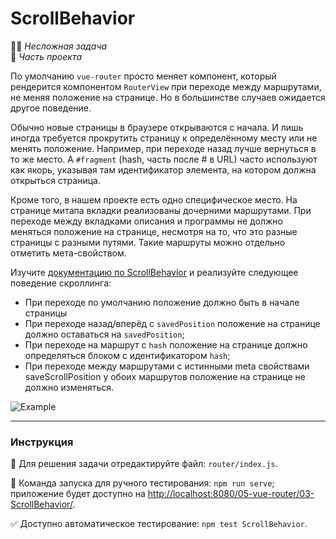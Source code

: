 # ScrollBehavior

👶🏻 _Несложная задача_\
💼 _Часть проекта_

<!--start_statement-->

По умолчанию `vue-router` просто меняет компонент, который рендерится компонентом `RouterView` при переходе между
маршрутами, не меняя положение на странице. Но в большинстве случаев ожидается другое поведение.

Обычно новые страницы в браузере открываются с начала. И лишь иногда требуется прокрутить страницу к определённому месту
или не менять положение. Например, при переходе назад лучше вернуться в то же место. А `#fragment` (hash, часть после #
в URL) часто используют как якорь, указывая там идентификатор элемента, на котором должна открыться страница.

Кроме того, в нашем проекте есть одно специфическое место. На странице митапа вкладки реализованы дочерними маршрутами.
При переходе между вкладками описания и программы не должно меняться положение на странице, несмотря на то, что это
разные страницы с разными путями. Такие маршруты можно отдельно отметить мета-свойством.

Изучите [документацию по ScrollBehavior](https://next.router.vuejs.org/guide/advanced/scroll-behavior.html) и реализуйте
следующее поведение скроллинга:

- При переходе по умолчанию положение должно быть в начале страницы
- При переходе назад/вперёд с `savedPosition` положение на странице должно оставаться на `savedPosition`;
- При переходе на маршрут с `hash` положение на странице должно определяться блоком с идентификатором `hash`;
- При переходе между маршрутами c истинными meta свойствами saveScrollPosition у обоих маршрутов положение на странице
  не должно изменяться.

<img src="https://i.imgur.com/vVxQPJr.gif" alt="Example" style="max-width: 100%" />
<!--end_statement-->

---

### Инструкция

📝 Для решения задачи отредактируйте файл: `router/index.js`.

🚀 Команда запуска для ручного тестирования: `npm run serve`;\
приложение будет доступно на [http://localhost:8080/05-vue-router/03-ScrollBehavior/](http://localhost:8080/05-vue-router/03-ScrollBehavior/).

✅ Доступно автоматическое тестирование: `npm test ScrollBehavior`.
